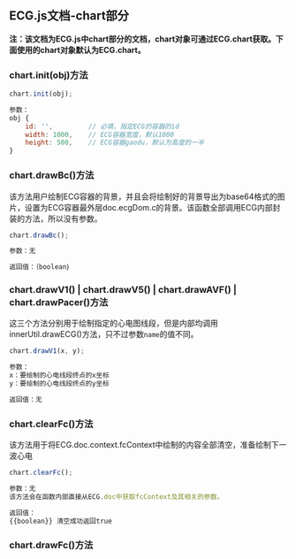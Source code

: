 <h2>ECG.js文档-chart部分</h2>

**注：该文档为ECG.js中chart部分的文档，chart对象可通过ECG.chart获取。下面使用的chart对象默认为ECG.chart。**

<h3>chart.init(obj)方法</h3>

```javascript
chart.init(obj);

参数：
obj {
	id: '',			// 必填，指定ECG的容器的id
	width: 1000,	// ECG容器宽度，默认1000
	height: 500,	// ECG容器gaodu，默认为高度的一半
}
```

<h3>chart.drawBc()方法</h3>

该方法用户绘制ECG容器的背景，并且会将绘制好的背景导出为base64格式的图片，设置为ECG容器最外层doc.ecgDom.c的背景。该函数全部调用ECG内部封装的方法，所以没有参数。

```javascript
chart.drawBc();

参数：无

返回值：｛boolean｝
```

<h3>chart.drawV1() | chart.drawV5() | chart.drawAVF() | chart.drawPacer()方法</h3>

这三个方法分别用于绘制指定的心电图线段，但是内部均调用innerUtil.drawECG()方法，只不过参数```name```的值不同。

```javascript
chart.drawV1(x, y);

参数：
x：要绘制的心电线段终点的x坐标
y：要绘制的心电线段终点的y坐标

返回值：无
```

<h3>chart.clearFc()方法</h3>

该方法用于将ECG.doc.context.fcContext中绘制的内容全部清空，准备绘制下一波心电

```javascript
chart.clearFc();

参数：无
该方法会在函数内部直接从ECG.doc中获取fcContext及其相关的参数。

返回值：
{{boolean}} 清空成功返回true
```

<h3>chart.drawFc()方法</h3>